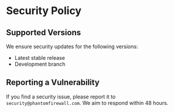 # Security Policy

## Supported Versions
We ensure security updates for the following versions:
- Latest stable release
- Development branch

## Reporting a Vulnerability
If you find a security issue, please report it to `security@phantomfirewall.com`. We aim to respond within 48 hours.

